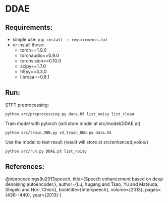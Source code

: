 # DDAE

## Requirements:
- simple use: `pip install -r requirements.txt`
- or install these:
    - torch==1.9.0
    - torchaudio==0.9.0
    - torchvision==0.10.0
    - scipy==1.7.0
    - h5py==3.3.0
    - librosa==0.8.1

## Run:
STFT preprocessing:  

`python src/preprocessing.py data.h5 list_noisy list_clean`  

Train model with pytorch (will store model at src/model/DDAE.pt)  

`python src/train_DNN.py v2_train_DNN.py data.h5`  

Use the model to test result (result will store at src/enhanced_voice/)  

`python src/run.py DDAE.pt list_noisy`  

## References:
@inproceedings{lu2013speech,
  title={Speech enhancement based on deep denoising autoencoder.},
  author={Lu, Xugang and Tsao, Yu and Matsuda, Shigeki and Hori, Chiori},
  booktitle={Interspeech},
  volume={2013},
  pages={436--440},
  year={2013}
}
